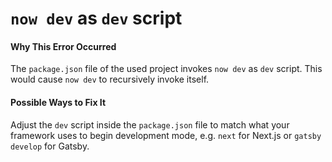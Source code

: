 # `now dev` as `dev` script

#### Why This Error Occurred

The `package.json` file of the used project invokes `now dev` as `dev` script. This would cause `now dev` to recursively invoke itself.

#### Possible Ways to Fix It

Adjust the `dev` script inside the `package.json` file to match what your framework uses to begin development mode, e.g. `next` for Next.js or `gatsby develop` for Gatsby.
